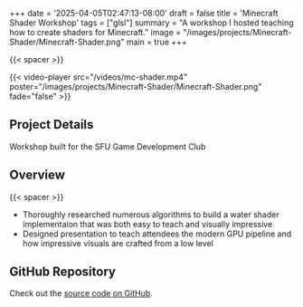 +++
date = '2025-04-05T02:47:13-08:00'
draft = false
title = 'Minecraft Shader Workshop'
tags = ["glsl"]
summary = "A workshop I hosted teaching how to create shaders for Minecraft."
image = "/images/projects/Minecraft-Shader/Minecraft-Shader.png"
main = true
+++

{{< spacer >}}

{{< video-player src="/videos/mc-shader.mp4" poster="/images/projects/Minecraft-Shader/Minecraft-Shader.png" fade="false" >}}

## Project Details

Workshop built for the SFU Game Development Club

## Overview

{{< spacer >}}

- Thoroughly researched numerous algorithms to build a water shader implementaion that was both easy to teach and visually impressive
- Designed presentation to teach attendees the modern GPU pipeline and how impressive visuals are crafted from a low level

## GitHub Repository

Check out the [source code on GitHub](https://github.com/Lingo56/mc-water).
